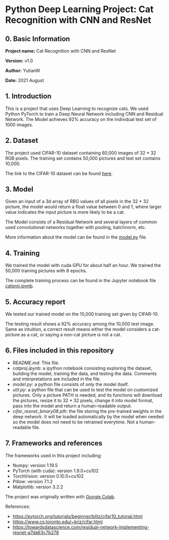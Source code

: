 # Python Deep Learning Project: Cat Recognition with CNN and ResNet

## 0. Basic Information

**Project name:** Cat Recognition with CNN and ResNet

**Version:** v1.0

**Author:** YutianW

**Date:** 2021 August

## 1. Introduction
This is a project that uses Deep Learning to recognize cats. We used Python PyTorch to train a Deep Neural Network including CNN and Residual Network. The Model achieves 92% accuracy on the individual test set of 1000 images. 

## 2. Dataset
The project used CIFAR-10 dataset containing 60,000 images of 32 * 32 RGB pixels. The training set contains 50,000 pictures and test set contains 10,000. 

The link to the CIFAR-10 dataset can be found [here](https://link-url-here.org).

## 3. Model
Given an input of a 3d array of RBG values of all pixels in the 32 * 32 picture, the model would return a float value between 0 and 1, where larger value indicates the input picture is more likely to be a cat. 

The Model consists of a Residual Network and several layers of common used convolutional networks together with pooling, batchnorm, etc. 

More information about the model can be found in the [model.py](/model.py) file. 

## 4. Training
We trained the model with cuda GPU for about half an hour. We trained the 50,000 training pictures with 8 epochs. 

The complete training process can be found in the Jupyter notebook file [catproj.ipynb](/catproj.ipynb).

## 5. Accuracy report
We tested our trained model on the 10,000 training set given by CIFAR-10. 

The testing result shows a 92% accuracy among the 10,000 test image. Same as intuition, a correct result means either the model considers a cat-picture as a cat, or saying a non-cat picture is not a cat. 

## 6. Files included in this repository
- *README.md*: This file.
- *catproj.ipynb*: a ipython notebook consisting exploring the dataset, building the model, training the data, and testing the data. Comments and interpretations are included in the file. 
- *model.py*: a python file consists of only the model itself. 
- *util.py*: a python file that can be used to test the model on customized pictures. Only a picture PATH is needed, and its functions will download the pictures, resize it to 32 * 32 pixels, change it into model format, pass into the model and return a human-readable output. 
- *cifar_resnet_binary08.pth*: the file storing the pre-trained weights in the deep network. It will be loaded automatically by the model when needed so the model does not need to be retrained everytime. Not a human-readable file.  

## 7. Frameworks and references
The frameworks used in this project including:
- Numpy: version 1.19.5
- PyTorch (with cuda): version 1.9.0+cu102
- TorchVision: version 0.10.0+cu102
- Pillow: version 7.1.2
- Matplotlib: version 3.2.2

The project was originally written with [Google Colab](https://colab.research.google.com/). 

References:
- https://pytorch.org/tutorials/beginner/blitz/cifar10_tutorial.html
- https://www.cs.toronto.edu/~kriz/cifar.html
- https://towardsdatascience.com/residual-network-implementing-resnet-a7da63c7b278


